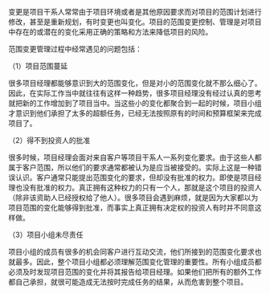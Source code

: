 
变更是项目干系人常常由于项目环境或者是其他原因要求而对项目的范围计划进行修改，甚至是重新规划，有时变更也叫变化。项目的范围变更控制、管理是对项目中存在的或潜在的变化采用正确的策略和方法来降低项目的风险。

范围变更管理过程中经常遇见的问题包括：

（1）项目范围蔓延

很多项目经理都能够意识到大的范围变化，但是对小的范围变化就不那么细心了。因此，在实际工作当中就往往有这样一种趋势，很多项目经理没有经过认真的思考就把新的工作增加到了项目当中。当这些小的变化都聚合到一起的时候，项目小组才意识到他们承担了太多的超额任务，已经无法按照原有的时间和预算框架来完成项目了。

（2）得不到投资人的批准

很多时候，项目经理会面对来自客户等项目干系人一系列变化要求。由于这些人都属于客户范围，所以他们的要求通常都被认为是应当被接受的。实际上这是一种错误认识。客户通常只能提出范围变化的要求，但却没有批准的权力。即使是项目经理也没有批准的权力。真正拥有这种权力的只有一个人，那就是这个项目的投资人（除非该资助人已经授权给了他人）。很多项目会遇到麻烦，就是因为大家都以为项目范围的变化能够得到批准，而事实上真正拥有决定权的投资人有时并不同意这样做。

（3）项目小组未尽责任

项目小组的成员有很多的机会同客户进行互动交流，他们所接到的范围变化要求也就最多。因此，整个项目小组都必须理解范围变化管理的重要性。所有小组成员都必须及时发现项目范围的变化并将其报告给项目经理。如果他们把所有的额外工作都自己承担，就很可能造成无法按时完成任务的结果，从而危害到整个项目。
